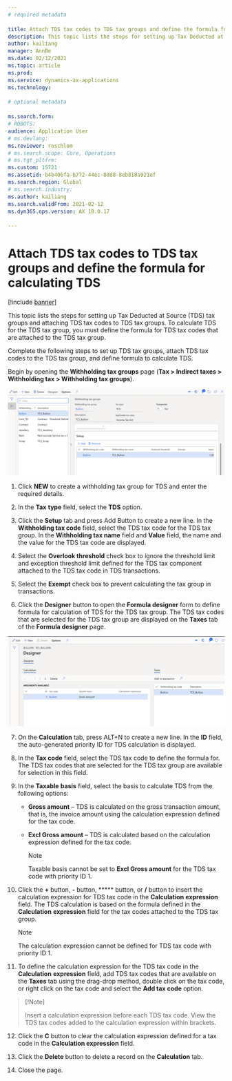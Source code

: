 ```yaml
---
# required metadata

title: Attach TDS tax codes to TDS tax groups and define the formula for calculating TDS
description: This topic lists the steps for setting up Tax Deducted at Source (TDS) tax groups and attaching TDS tax codes to TDS tax groups. To calculate TDS for the TDS tax group, you must define the formula for TDS tax codes that are attached to the TDS tax group.
author: kailiang
manager: AnnBe
ms.date: 02/12/2021
ms.topic: article
ms.prod: 
ms.service: dynamics-ax-applications
ms.technology: 

# optional metadata

ms.search.form: 
# ROBOTS: 
audience: Application User
# ms.devlang: 
ms.reviewer: roschlom
# ms.search.scope: Core, Operations
# ms.tgt_pltfrm: 
ms.custom: 15721
ms.assetid: b4b406fa-b772-44ec-8dd8-8eb818a921ef
ms.search.region: Global
# ms.search.industry: 
ms.author: kailiang
ms.search.validFrom: 2021-02-12
ms.dyn365.ops.version: AX 10.0.17

---
```


# Attach TDS tax codes to TDS tax groups and define the formula for calculating TDS

[!include [banner](../includes/banner.md)]

This topic lists the steps for setting up Tax Deducted at Source (TDS) tax groups and attaching TDS tax codes to TDS tax groups. To calculate TDS for the TDS tax group, you must define the formula for TDS tax codes that are attached to the TDS tax group.

Complete the following steps to set up TDS tax groups, attach TDS tax codes to the TDS tax group, and define formula to calculate TDS.

 Begin by opening the **Withholding tax groups** page (**Tax > Indirect taxes > Withholding tax > Withholding tax groups**).

[![Withholding tax groups](./media/apac-ind-TDS-29.png)](./media/apac-ind-TDS-29.png)

1. Click **NEW** to create a withholding tax group for TDS and enter the required details.

2. In the **Tax** **type** field, select the **TDS** option.

3. Click the **Setup** tab and press Add Button to create a new line. In the **Withholding tax code** field, select the TDS tax code for the TDS tax group. In the **Withholding tax name** field and **Value** field, the name and the value for the TDS tax code are displayed. 

4. Select the **Overlook threshold** check box to ignore the threshold limit and exception threshold limit defined for the TDS tax component attached to the TDS tax code in TDS transactions.

5. Select the **Exempt** check box to prevent calculating the tax group in transactions. 

6. Click the **Designer** button to open the **Formula designer** form to define formula for calculation of TDS for the TDS tax group. The TDS tax codes that are selected for the TDS tax group are displayed on the **Taxes** tab of the **Formula designer** page. 

[![Designer](./media/apac-ind-TDS-30.png)](./media/apac-ind-TDS-30.png)

7. On the **Calculation** tab, press ALT+N to create a new line. In the **ID** field, the auto-generated priority ID for TDS calculation is displayed.

8. In the **Tax code** field, select the TDS tax code to define the formula for. The TDS tax codes that are selected for the TDS tax group are available for selection in this field.

9. In the **Taxable** **basis** field, select the basis to calculate TDS from the following options:

   - **Gross amount** – TDS is calculated on the gross transaction amount, that is, the invoice amount using the calculation expression defined for the tax code.

   - **Excl Gross amount** – TDS is calculated based on the calculation expression defined for the tax code.

      > [!NOTE]
      > Taxable basis cannot be set to **Excl Gross amount** for the TDS tax code with priority ID 1. 

10. Click the **+** button, **-** button, ***** button, or **/** button to insert the calculation expression for TDS tax code in the **Calculation** **expression** field. The TDS calculation is based on the formula defined in the **Calculation** **expression** field for the tax codes attached to the TDS tax group.

    > [!Note]
    > The calculation expression cannot be  defined for TDS tax code with priority ID 1.  

11. To define the calculation expression for the TDS tax code in the **Calculation** **expression** field, add TDS tax codes that are available on the **Taxes** tab using the drag-drop method, double click on the tax code, or right click on the tax code and select the **Add tax code** option.

>   [!Note]
>
>   Insert a calculation expression before  each TDS tax code.  View the TDS tax codes added to the calculation  expression within brackets.  

12. Click the **C** button to clear the calculation expression defined for a tax code in the **Calculation expression** field.

13. Click the **Delete** button to delete a record on the **Calculation** tab.

14. Close the page.
